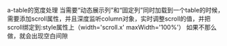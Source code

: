 a-table的宽度处理
当需要“动态展示列”和“固定列”同时加载到一个table的时候，需要添加scroll属性，并且深度监听column对象，实时调整scroll的值，并把scroll绑定到:style属性上（width='scroll.x' maxWidth='100%'）
如果不那么做，就会出现空白间隙

